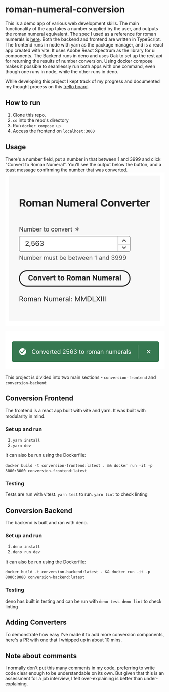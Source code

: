 # roman-numeral-conversion

This is a demo app of various web development skills. The main functionality of the app takes a number supplied by the user, and outputs the roman numeral equivalent. The spec I used as a reference for roman numerals is [here](https://www.cuemath.com/numbers/roman-numerals/). Both the backend and frontend are written in TypeScript. The frontend runs in node with yarn as the package manager, and is a react app created with vite. It uses Adobe React Spectrum as the library for ui components. The Backend runs in deno and uses Oak to set up the rest api for returning the results of number conversion. Using docker compose makes it possible to seamlessly run both apps with one command, even though one runs in node, while the other runs in deno.

While developing this project I kept track of my progress and documented my thought process on this [trello board](https://trello.com/invite/b/67a649d2a1fd863a66b59bf7/ATTIc15d094febaf0ce228baabb1b7480da9B4794C74/roman-numeral-conversion).

## How to run

1. Clone this repo.
2. `cd` into the repo's directory
3. Run `docker compose up`
4. Access the frontend on `localhost:3000`

## Usage

There's a number field, put a number in that between 1 and 3999 and click "Convert to Roman Numeral". You'll see the output below the button, and a toast message confirming the number that was converted.
![alt text](main-interface-image.png)

![alt text](toast-image.png)

This project is divided into two main sections - `conversion-frontend` and `conversion-backend`:

## Conversion Frontend

The frontend is a react app built with vite and yarn. It was built with modularity in mind.

### Set up and run

1. `yarn install`
2. `yarn dev`

It can also be run using the Dockerfile:

`docker build -t conversion-frontend:latest . && docker run -it -p 3000:3000 conversion-frontend:latest`

### Testing

Tests are run with vitest. `yarn test` to run. `yarn lint` to check linting

## Conversion Backend

The backend is built and ran with deno.

### Set up and run

1. `deno install`
2. `deno run dev`

It can also be run using the Dockerfile:

`docker build -t conversion-backend:latest . && docker run -it -p 8080:8080 conversion-backend:latest`

### Testing

deno has built in testing and can be run with `deno test`. `deno lint` to check linting

## Adding Converters

To demonstrate how easy I've made it to add more conversion components, here's a [PR](https://github.com/dllndv/roman-numeral-conversion/pull/4) with one that I whipped up in about 10 mins.

## Note about comments

I normally don't put this many comments in my code, preferring to write code clear enough to be understandable on its own. But given that this is an assessment for a job interview, I felt over-explaining is better than under-explaining.

